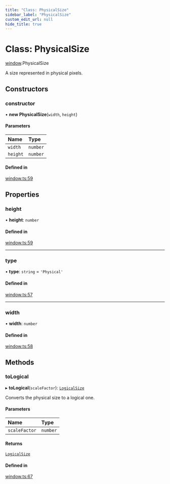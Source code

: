 ```yaml
---
title: "Class: PhysicalSize"
sidebar_label: "PhysicalSize"
custom_edit_url: null
hide_title: true
---
```


# Class: PhysicalSize

[window](../modules/window.md).PhysicalSize

A size represented in physical pixels.

## Constructors

### constructor

• **new PhysicalSize**(`width`, `height`)

#### Parameters

| Name | Type |
| :------ | :------ |
| `width` | `number` |
| `height` | `number` |

#### Defined in

[window.ts:59](https://github.com/tauri-apps/tauri/blob/2a65ac1/tooling/api/src/window.ts#L59)

## Properties

### height

• **height**: `number`

#### Defined in

[window.ts:59](https://github.com/tauri-apps/tauri/blob/2a65ac1/tooling/api/src/window.ts#L59)

___

### type

• **type**: `string` = `'Physical'`

#### Defined in

[window.ts:57](https://github.com/tauri-apps/tauri/blob/2a65ac1/tooling/api/src/window.ts#L57)

___

### width

• **width**: `number`

#### Defined in

[window.ts:58](https://github.com/tauri-apps/tauri/blob/2a65ac1/tooling/api/src/window.ts#L58)

## Methods

### toLogical

▸ **toLogical**(`scaleFactor`): [`LogicalSize`](window.logicalsize.md)

Converts the physical size to a logical one.

#### Parameters

| Name | Type |
| :------ | :------ |
| `scaleFactor` | `number` |

#### Returns

[`LogicalSize`](window.logicalsize.md)

#### Defined in

[window.ts:67](https://github.com/tauri-apps/tauri/blob/2a65ac1/tooling/api/src/window.ts#L67)
